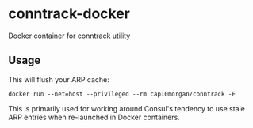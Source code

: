 # conntrack-docker
Docker container for conntrack utility

## Usage

This will flush your ARP cache:

`docker run --net=host --privileged --rm cap10morgan/conntrack -F`

This is primarily used for working around Consul's tendency to use stale ARP entries when re-launched in Docker containers.
